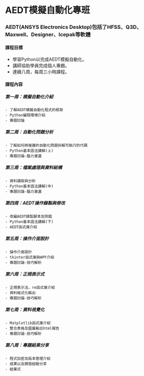 # AEDT模擬自動化專班
### AEDT(ANSYS Electronics Desktop)包括了HFSS、Q3D、Maxwell、Designer、Icepak等軟體

#### 課程目標
- 學習Python以完成AEDT模擬自動化。
- 講師協助學員完成個人專題。
- 連續八周，每周三小時課程。

#### 課程內容
##### 第一周：模擬自動化介紹
    - 了解AEDT模擬自動化程式的框架
    - Python編程環境介紹
    - 專題討論    
##### 第二周：自動化問題分析
    - 了解如何將複雜的自動化問題拆解可執行的代碼
    - Python基本語法講解(上)
    - 專題討論-腦力激盪
##### 第三周：檔案處理與資料結構
    - 資料讀取與分析
    - Python基本語法講解(中)
    - 專題討論-腦力激盪
##### 第四周：AEDT操作錄製與修改
    - 改編AEDT錄製腳本及除錯
    - Python基本語法講解(下)
    - AEDT函式庫介紹
##### 第五周：操作介面設計
    - 操作介面設計
    - tkinter函式庫與WPF介紹
    - 專題討論-技巧解析
##### 第六周：正規表示式
    - 正規表示法，re函式庫介紹
    - 資料格式化輸出
    - 專題討論-技巧解析    
##### 第七周：資料視覺化
    - Matplotlib函式庫介紹
    - 整合表格及圖篇輸出html報告
    - 專題討論-技巧解析
##### 第八周：專題結果分享
    - 程式加密及版本管理介紹
    - 成果以及開發經驗分享
    - 結業式
